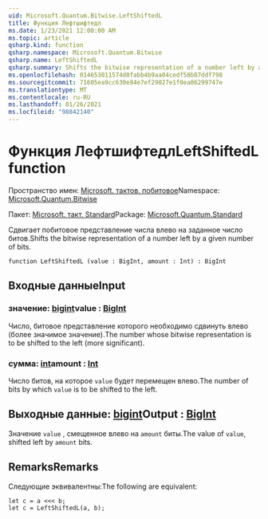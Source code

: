 ```yaml
---
uid: Microsoft.Quantum.Bitwise.LeftShiftedL
title: Функция Лефтшифтедл
ms.date: 1/23/2021 12:00:00 AM
ms.topic: article
qsharp.kind: function
qsharp.namespace: Microsoft.Quantum.Bitwise
qsharp.name: LeftShiftedL
qsharp.summary: Shifts the bitwise representation of a number left by a given number of bits.
ms.openlocfilehash: 014653011574d0fabb4b9aa04cedf58b87ddf798
ms.sourcegitcommit: 71605ea9cc630e84e7ef29027e1f0ea06299747e
ms.translationtype: MT
ms.contentlocale: ru-RU
ms.lasthandoff: 01/26/2021
ms.locfileid: "98842140"
---
```

# <a name="leftshiftedl-function"></a><span data-ttu-id="56efb-102">Функция Лефтшифтедл</span><span class="sxs-lookup"><span data-stu-id="56efb-102">LeftShiftedL function</span></span>

<span data-ttu-id="56efb-103">Пространство имен: [Microsoft. тактов. побитовое](xref:Microsoft.Quantum.Bitwise)</span><span class="sxs-lookup"><span data-stu-id="56efb-103">Namespace: [Microsoft.Quantum.Bitwise](xref:Microsoft.Quantum.Bitwise)</span></span>

<span data-ttu-id="56efb-104">Пакет: [Microsoft. такт. Standard](https://nuget.org/packages/Microsoft.Quantum.Standard)</span><span class="sxs-lookup"><span data-stu-id="56efb-104">Package: [Microsoft.Quantum.Standard](https://nuget.org/packages/Microsoft.Quantum.Standard)</span></span>


<span data-ttu-id="56efb-105">Сдвигает побитовое представление числа влево на заданное число битов.</span><span class="sxs-lookup"><span data-stu-id="56efb-105">Shifts the bitwise representation of a number left by a given number of bits.</span></span>

```qsharp
function LeftShiftedL (value : BigInt, amount : Int) : BigInt
```


## <a name="input"></a><span data-ttu-id="56efb-106">Входные данные</span><span class="sxs-lookup"><span data-stu-id="56efb-106">Input</span></span>

### <a name="value--bigint"></a><span data-ttu-id="56efb-107">значение: [bigint](xref:microsoft.quantum.lang-ref.bigint)</span><span class="sxs-lookup"><span data-stu-id="56efb-107">value : [BigInt](xref:microsoft.quantum.lang-ref.bigint)</span></span>

<span data-ttu-id="56efb-108">Число, битовое представление которого необходимо сдвинуть влево (более значимое значение).</span><span class="sxs-lookup"><span data-stu-id="56efb-108">The number whose bitwise representation is to be shifted to the left (more significant).</span></span>


### <a name="amount--int"></a><span data-ttu-id="56efb-109">сумма: [int](xref:microsoft.quantum.lang-ref.int)</span><span class="sxs-lookup"><span data-stu-id="56efb-109">amount : [Int](xref:microsoft.quantum.lang-ref.int)</span></span>

<span data-ttu-id="56efb-110">Число битов, на которое `value` будет перемещен влево.</span><span class="sxs-lookup"><span data-stu-id="56efb-110">The number of bits by which `value` is to be shifted to the left.</span></span>



## <a name="output--bigint"></a><span data-ttu-id="56efb-111">Выходные данные: [bigint](xref:microsoft.quantum.lang-ref.bigint)</span><span class="sxs-lookup"><span data-stu-id="56efb-111">Output : [BigInt](xref:microsoft.quantum.lang-ref.bigint)</span></span>

<span data-ttu-id="56efb-112">Значение `value` , смещенное влево на `amount` биты.</span><span class="sxs-lookup"><span data-stu-id="56efb-112">The value of `value`, shifted left by `amount` bits.</span></span>

## <a name="remarks"></a><span data-ttu-id="56efb-113">Remarks</span><span class="sxs-lookup"><span data-stu-id="56efb-113">Remarks</span></span>

<span data-ttu-id="56efb-114">Следующие эквивалентны:</span><span class="sxs-lookup"><span data-stu-id="56efb-114">The following are equivalent:</span></span>

```qsharp
let c = a <<< b;
let c = LeftShiftedL(a, b);
```